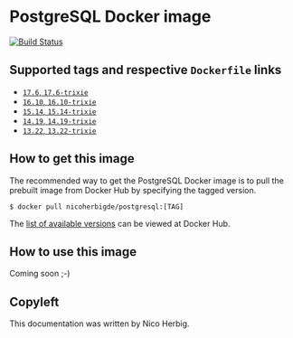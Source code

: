 # PostgreSQL Docker image

[![Build Status](https://github.com/nicoherbigio/docker-postgresql/actions/workflows/build-docker-images.yml/badge.svg)](https://github.com/nicoherbigio/docker-postgresql/actions/workflows/build-docker-images.yml)

## Supported tags and respective `Dockerfile` links

 * [`17.6`, `17.6-trixie`](https://github.com/nicoherbigio/docker-postgresql/blob/main/17.6/debian/default/Dockerfile)
 * [`16.10`, `16.10-trixie`](https://github.com/nicoherbigio/docker-postgresql/blob/main/16.10/debian/default/Dockerfile)
 * [`15.14`, `15.14-trixie`](https://github.com/nicoherbigio/docker-postgresql/blob/main/15.14/debian/default/Dockerfile)
 * [`14.19`, `14.19-trixie`](https://github.com/nicoherbigio/docker-postgresql/blob/main/14.19/debian/default/Dockerfile)
 * [`13.22`, `13.22-trixie`](https://github.com/nicoherbigio/docker-postgresql/blob/main/13.22/debian/default/Dockerfile)

## How to get this image

The recommended way to get the PostgreSQL Docker image is to pull the prebuilt image from Docker Hub by specifying the tagged version.

```console
$ docker pull nicoherbigde/postgresql:[TAG]
```

The [list of available versions](https://hub.docker.com/r/nicoherbigde/postgresql/tags) can be viewed at Docker Hub.

## How to use this image

Coming soon ;-)

## Copyleft

This documentation was written by Nico Herbig.
